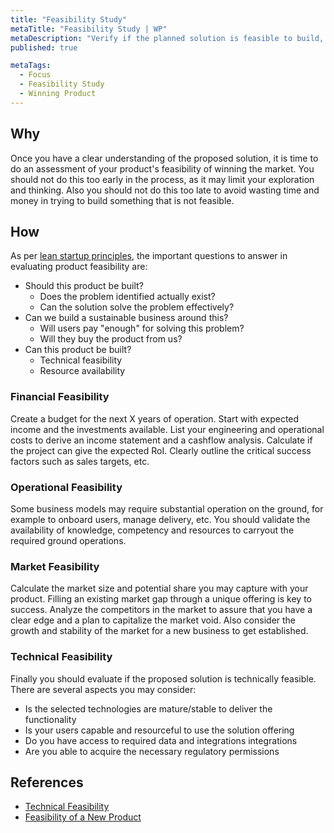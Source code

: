 ```yaml
---
title: "Feasibility Study"
metaTitle: "Feasibility Study | WP"
metaDescription: "Verify if the planned solution is feasible to build, operate and gain market traction with available resources"
published: true

metaTags:
  - Focus
  - Feasibility Study
  - Winning Product
---
```


## Why

Once you have a clear understanding of the proposed solution, it is time to do an assessment of your product's feasibility of winning the market. You should not do this too early in the process, as it may limit your exploration and thinking. Also you should not do this too late to avoid wasting time and money in trying to build something that is not feasible.

## How

As per [lean startup principles](http://theleanstartup.com/principles), the important questions to answer in evaluating product feasibility are:

- Should this product be built?
  - Does the problem identified actually exist?
  - Can the solution solve the problem effectively?
- Can we build a sustainable business around this?
  - Will users pay "enough" for solving this problem?
  - Will they buy the product from us?
- Can this product be built?
  - Technical feasibility
  - Resource availability

### Financial Feasibility

Create a budget for the next X years of operation. Start with expected income and the investments available. List your engineering and operational costs to derive an income statement and a cashflow analysis. Calculate if the project can give the expected RoI. Clearly outline the critical success factors such as sales targets, etc.

### Operational Feasibility

Some business models may require substantial operation on the ground, for example to onboard users, manage delivery, etc. You should validate the availability of knowledge, competency and resources to carryout the required ground operations.

### Market Feasibility

Calculate the market size and potential share you may capture with your product. Filling an existing market gap through a unique offering is key to success. Analyze the competitors in the market to assure that you have a clear edge and a plan to capitalize the market void. Also consider the growth and stability of the market for a new business to get established.

### Technical Feasibility

Finally you should evaluate if the proposed solution is technically feasible. There are several aspects you may consider:

- Is the selected technologies are mature/stable to deliver the functionality
- Is your users capable and resourceful to use the solution offering
- Do you have access to required data and integrations integrations
- Are you able to acquire the necessary regulatory permissions

## References

- [Technical Feasibility](https://www.simplilearn.com/feasibility-study-article)
- [Feasibility of a New Product](https://www.npd-solutions.com/feasibility.html)
